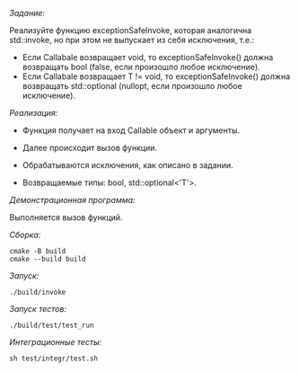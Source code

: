 *Задание:*

Реализуйте функцию exceptionSafeInvoke, которая аналогична std::invoke, но при этом не выпускает из себя исключения, т.е.:
- Если Callabale возвращает void, то exceptionSafeInvoke() должна возвращать bool (false, если произошло любое исключение).
- Если Callabale возвращает T != void, то exceptionSafeInvoke() должна возвращать std::optional<T> (nullopt, если произошло любое исключение).

*Реализация:*

- Функция получает на вход Callable объект и аргументы.

- Далее происходит вызов функции.

- Обрабатываются исключения, как описано в задании.

- Возвращаемые типы: bool, std::optional<'T'>.

*Демонстрационная программа:*

Выполняется вызов функций.

*Сборка:*
~~~
cmake -B build
cmake --build build
~~~

*Запуск:*
~~~
./build/invoke
~~~

*Запуск тестов:*
~~~
./build/test/test_run
~~~

*Интеграционные тесты:*
~~~
sh test/integr/test.sh
~~~

